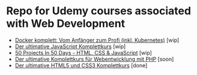 # Repo for Udemy courses associated with Web Development

- [Docker komplett: Vom Anfänger zum Profi (inkl. Kubernetes)](https://www.udemy.com/course/docker-komplett/) [wip]  
- [Der ultimative JavaScript Komplettkurs](https://www.udemy.com/course/der-ultimative-javascript-komplettkurs/) [wip]  
- [50 Projects In 50 Days - HTML, CSS & JavaScript](https://www.udemy.com/course/50-projects-50-days) [wip]  
- [Der ultimative Komplettkurs für Webentwicklung mit PHP](https://www.udemy.com/course/php-komplettkurs/) [soon]  
- [Der ultimative HTML5 und CSS3 Komplettkurs](https://www.udemy.com/course/der-ultimative-html5-und-css3-komplettkurs/) [done]
